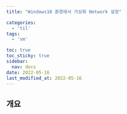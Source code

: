 ```yaml
---
title: "Windows10 환경에서 가상화 Network 설정"

categories:
  - 'til'
tags:
  - 'vm'

toc: true
toc_sticky: true
sidebar:
  nav: docs
date: 2022-05-16
last_modified_at: 2022-05-16
---
```


## 개요
